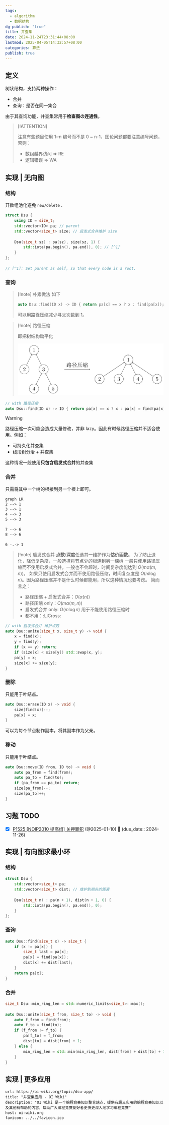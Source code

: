 ```yaml
---
tags:
  - algorithm
  - 数据结构
dg-publish: "true"
title: 并查集
date: 2024-11-24T23:31:44+08:00
lastmod: 2025-04-05T14:32:57+08:00
categories: 算法
publish: true
---
```


## 定义

树状结构，支持两种操作：

+ 合并
+ 查询：是否在同一集合

由于其查询功能，并查集常用于**检查图の连通性**。

> [!ATTENTION]
> 
> 注意有些题目使用 1~n 编号而不是 0 ~ n-1，图论问题都要注意编号问题，否则：
> + 数组越界访问 $\Rightarrow$ RE
> + 逻辑错误 $\Rightarrow$ WA

## 实现 | 无向图

### 结构

开数组池化避免 `new/delete` .

```cpp
struct Dsu {
	using ID = size_t;
	std::vector<ID> pa; // parent
	std::vector<size_t> size; // 启发式合并维护 size

	Dsu(size_t sz) : pa(sz), size(sz, 1) { 
		std::iota(pa.begin(), pa.end(), 0); // [^1] 
	}
};

// [^1]: Set parent as self, so that every node is a root.
```

### 查询

> [!note] 朴素做法
> 如下
> ```cpp
> auto Dsu::find(ID x) -> ID { return pa[x] == x ? x : find(pa[x]); }
> ```
> 
> 可以用路径压缩减少寻父次数到 1。

> [!note] 路径压缩
> 
> 即把树结构扁平化
> 
> ![disjoint-set-compress.svg](./assets/disjoint-set-compress.svg)

```cpp
// with 路径压缩
auto Dsu::find(ID x) -> ID { return pa[x] == x ? x : pa[x] = find(pa[x]); }
```

> [!warning]
> 路径压缩一次可能会造成大量修改，并非 lazy。因此有时候路径压缩并不适合使用。例如：
> 
> + 可持久化并查集
> + 线段树分治 + 并查集
> 
> 这种情况一般使用**只包含启发式合并**的并查集

### 合并

只需将其中一个树的根接到另一个根上即可。

```mermaid
graph LR
2 --> 1
3 --> 1
4 --> 3
5 --> 3

7 --> 6
8 --> 6

6 -.-> 1
```

> [!note] 启发式合并
> **点数**/**深度**任选其一维护作为**估价函数**。
> 为了防止退化，降低复杂度，一般选择将节点少的根连到另一棵树
> 一般只使用路径压缩而不使用启发式合并，一般也不会超时，时间复杂度能达到 $O(m\alpha(m, n))$。
> 如果只使用启发式合并而不使用路径压缩，时间复杂度是 $O(m\log{n})$。因为路径压缩并不是什么时候都能用，所以这种情况也要考虑。
> 简而言之：
> + 路径压缩 + 启发式合并：$O(\alpha(n))$
> + 路径压缩 only：$O(m\alpha(m, n))$
> + 启发式合并 only: $O(m\log{n})$ 用于不能使用路径压缩时
> + 都不用：:LiCross:

```cpp
// with 启发式合并 维护点数
auto Dsu::unite(size_t x, size_t y) -> void {
	x = find(x);
	y = find(y);
	if (x == y) return;
	if (size[x] < size[y]) std::swap(x, y);
	pa[y] = x;
	size[x] += size[y];
}
```

### 删除

只能用于叶结点。

```cpp
auto Dsu::erase(ID x) -> void {
	size[find(x)]--;
	pa[x] = x;
}
```

可以为每个节点制作副本，将其副本作为父亲。

### 移动

只能用于叶结点。

```cpp
auto Dsu::move(ID from, ID to) -> void {
	auto pa_from = find(from);
	auto pa_to = find(to);
	if (pa_from == pa_to) return;
	size[pa_from]--;
	size[pa_to]++;
}
```


## 习题 TODO

- [x] [P1525 [NOIP2010 提高组] 关押罪犯](https://www.luogu.com.cn/problem/P1525) (@2025-01-10) 📅 (due_date:: 2024-11-26) 

## 实现 | 有向图求最小环

### 结构

```cpp
struct Dsu {
	std::vector<size_t> pa;
	std::vector<size_t> dist; // 维护到祖先的距离

	Dsu(size_t n) : pa(n + 1), dist(n + 1, 0) { 
		std::iota(pa.begin(), pa.end(), 0); 
	}
};
```

### 查询

```cpp
auto Dsu::find(size_t x) -> size_t {
	if (x != pa[x]) {
		size_t last = pa[x];
		pa[x] = find(pa[x]);
		dist[x] += dist[last];
	}
	return pa[x];
}
```

### 合并

```cpp
size_t Dsu::min_ring_len = std::numeric_limits<size_t>::max();

auto Dsu::unite(size_t from, size_t to) -> void {
	auto f_from = find(from);
	auto f_to = find(to);
	if (f_from != f_to) {
		pa[f_to] = f_from;
		dist[to] = dist[from] + 1;
	} else {
		min_ring_len = std::min(min_ring_len, dist[from] + dist[to] + 1);
	}
}
```

## 实现 | 更多应用

```cardlink
url: https://oi-wiki.org/topic/dsu-app/
title: "并查集应用 - OI Wiki"
description: "OI Wiki 是一个编程竞赛知识整合站点，提供有趣又实用的编程竞赛知识以及其他有帮助的内容，帮助广大编程竞赛爱好者更快更深入地学习编程竞赛"
host: oi-wiki.org
favicon: ../../favicon.ico
```

